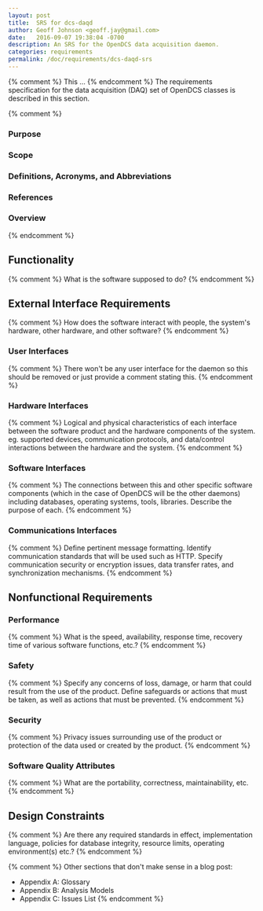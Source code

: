 ```yaml
---
layout: post
title:  SRS for dcs-daqd
author: Geoff Johnson <geoff.jay@gmail.com>
date:   2016-09-07 19:38:04 -0700
description: An SRS for the OpenDCS data acquisition daemon.
categories: requirements
permalink: /doc/requirements/dcs-daqd-srs
---
```


{% comment %}
This ...
{% endcomment %}
The requirements specification for the data acquisition (DAQ) set of OpenDCS
classes is described in this section.<br/>
<!--break-->

{% comment %}
### Purpose

### Scope

### Definitions, Acronyms, and Abbreviations

### References

### Overview
{% endcomment %}

## Functionality

{% comment %}
What is the software supposed to do?
{% endcomment %}

## External Interface Requirements

{% comment %}
How does the software interact with people, the system's hardware, other
hardware, and other software?
{% endcomment %}

### User Interfaces

{% comment %}
There won't be any user interface for the daemon so this should be removed or
just provide a comment stating this.
{% endcomment %}

### Hardware Interfaces

{% comment %}
Logical and physical characteristics of each interface between the software
product and the hardware components of the system. eg. supported devices,
communication protocols, and data/control interactions between the hardware and
the system.
{% endcomment %}

### Software Interfaces

{% comment %}
The connections between this and other specific software components (which in
the case of OpenDCS will be the other daemons) including databases, operating
systems, tools, libraries. Describe the purpose of each.
{% endcomment %}

### Communications Interfaces

{% comment %}
Define pertinent message formatting. Identify communication standards that will
be used such as HTTP. Specify communication security or encryption issues, data
transfer rates, and synchronization mechanisms.
{% endcomment %}

## Nonfunctional Requirements

### Performance

{% comment %}
What is the speed, availability, response time, recovery time of various
software functions, etc.?
{% endcomment %}

### Safety

{% comment %}
Specify any concerns of loss, damage, or harm that could result from the use of
the product. Define safeguards or actions that must be taken, as well as actions
that must be prevented.
{% endcomment %}

### Security

{% comment %}
Privacy issues surrounding use of the product or protection of the data used or
created by the product.
{% endcomment %}

### Software Quality Attributes

{% comment %}
What are the portability, correctness, maintainability, etc.
{% endcomment %}

## Design Constraints

{% comment %}
Are there any required standards in effect, implementation language, policies
for database integrity, resource limits, operating environment(s) etc.?
{% endcomment %}

{% comment %}
Other sections that don't make sense in a blog post:
 - Appendix A: Glossary
 - Appendix B: Analysis Models
 - Appendix C: Issues List
{% endcomment %}

<!--
vim: ft=liquid
-->
